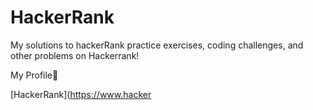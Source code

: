 # HackerRank
My solutions to hackerRank practice exercises, coding challenges, and other problems on Hackerrank!

My Profile:star_struck:



[HackerRank](https://www.hacker
